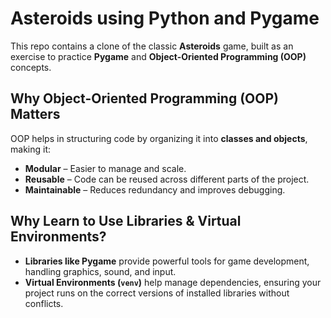 # Asteroids using Python and Pygame

This repo contains a clone of the classic **Asteroids** game, built as an exercise to practice **Pygame** and **Object-Oriented Programming (OOP)** concepts.

## Why Object-Oriented Programming (OOP) Matters
OOP helps in structuring code by organizing it into **classes and objects**, making it:
- **Modular** – Easier to manage and scale.
- **Reusable** – Code can be reused across different parts of the project.
- **Maintainable** – Reduces redundancy and improves debugging.

## Why Learn to Use Libraries & Virtual Environments?
- **Libraries like Pygame** provide powerful tools for game development, handling graphics, sound, and input.
- **Virtual Environments (`venv`)** help manage dependencies, ensuring your project runs on the correct versions of installed libraries without conflicts.


